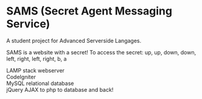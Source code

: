 SAMS (Secret Agent Messaging Service)
==========
A student project for Advanced Serverside Langages. <br>

SAMS is a website with a secret! To access the secret: up, up, down, down, left, right, left, right, b, a <br>

LAMP stack webserver <br>
CodeIgniter <br>
MySQL relational database <br>
jQuery AJAX to php to database and back! <br>
